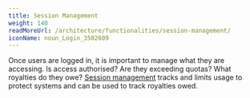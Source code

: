 ```yaml
---
title: Session Management
weight: 140
readMoreUrl: /architecture/functionalities/session-management/
iconName: noun_Login_3582609
---
```


Once users are logged in, it is important to manage what they are accessing. Is access authorised? Are they exceeding quotas? What royalties do they owe? [Session management](/architecture/functionalities/session-management/) tracks and limits usage to protect systems and can be used to track royalties owed.
